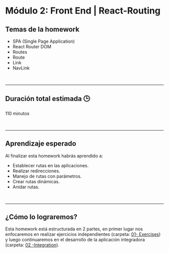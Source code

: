 # Módulo 2: Front End | React-Routing

## **Temas de la homework**

-  SPA (Single Page Application)
-  React Router DOM
-  Routes
-  Route
-  Link
-  NavLink

<br />

---

## **Duración total estimada 🕒**

110 minutos

<br />

---

## **Aprendizaje esperado**

Al finalizar esta homework habrás aprendido a:

-  Establecer rutas en las aplicaciones.
-  Realizar redirecciones.
-  Manejo de rutas con parámetros.
-  Crear rutas dinámicas.
-  Anidar rutas.

<br />

---

## **¿Cómo lo lograremos?**

Esta homework está estructurada en 2 partes, en primer lugar nos enfocaremos en realizar ejercicios independientes (carpeta: [01- Exercises](./01%20-%20Exercises/README.md)) y luego continuaremos en el desarrollo de la aplicación integradora (carpeta: [02 -Integration](./02%20-%20Integration/README.md)).
